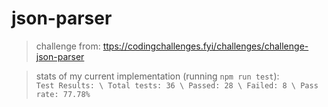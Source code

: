 # json-parser

> challenge from: [ttps://codingchallenges.fyi/challenges/challenge-json-parser](https://codingchallenges.fyi/challenges/challenge-json-parser)

> stats of my current implementation (running `npm run test`): \
` Test Results: \
Total tests: 36 \
Passed: 28 \
Failed: 8 \
Pass rate: 77.78% `
